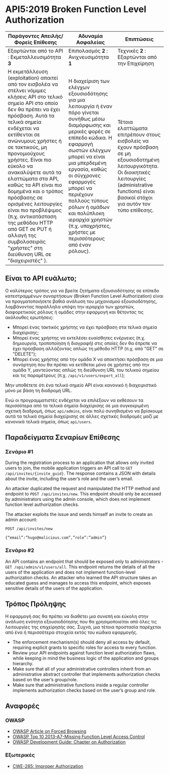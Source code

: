 API5:2019 Broken Function Level Authorization
=============================================

| Παράγοντες Απειλής/Φορείς Επίθεσης | Αδυναμία Ασφαλείας | Επιπτώσεις |
| - | - | - |
| Εξαρτώνται από το API : Εκμεταλλευσιμότητα **3** | Επιπολασμός **2** : Ανιχνευσιμότητα **1** | Τεχνικές **2** : Εξαρτώνται από την Επιχείρηση |
| Η εκμετάλλευση (exploitation) απαιτεί από τον εισβολέα να στέλνει νόμιμες κλήσεις API στο τελικό σημείο API στο οποίο δεν θα πρέπει να έχει πρόσβαση. Αυτά τα τελικά σημεία ενδέχεται να εκτίθενται σε ανώνυμους χρήστες ή σε τακτικούς, μη προνομιούχους χρήστες. Είναι πιο εύκολο να ανακαλύψετε αυτά τα ελαττώματα στα API, καθώς τα API είναι πιο δομημένα και ο τρόπος πρόσβασης σε ορισμένες λειτουργίες είναι πιο προβλέψιμος (π.χ. αντικατάσταση της μεθόδου HTTP από GET σε PUT ή αλλαγή της συμβολοσειράς "χρήστες" στη διεύθυνση URL σε "διαχειριστές" ). | Η διαχείριση των ελέγχων εξουσιοδότησης για μια λειτουργία ή έναν πόρο γίνεται συνήθως μέσω διαμόρφωσης και μερικές φορές σε επίπεδο κώδικα. Η εφαρμογή σωστών ελέγχων μπορεί να είναι μια μπερδεμένη εργασία, καθώς οι σύγχρονες εφαρμογές μπορεί να περιέχουν πολλούς τύπους ρόλων ή ομάδων και πολύπλοκη ιεραρχία χρηστών (π.χ. υποχρήστες, χρήστες με περισσότερους από έναν ρόλους). | Τέτοια ελαττώματα επιτρέπουν στους εισβολείς να έχουν πρόσβαση σε μη εξουσιοδοτημένη λειτουργικότητα. Οι διοικητικές λειτουργίες (administrative functions) είναι βασικοί στόχοι για αυτόν τον τύπο επίθεσης. |

## Είναι το API ευάλωτο;

Ο καλύτερος τρόπος για να βρείτε ζητήματα εξουσιοδότησης σε επίπεδο κατεστραμμένων συναρτήσεων (Broken Function Level Authorization) είναι να πραγματοποιήσετε βαθιά ανάλυση του μηχανισμού εξουσιοδότησης, λαμβάνοντας παράλληλα υπόψη την ιεραρχία των χρηστών, διαφορετικούς ρόλους ή ομάδες στην εφαρμογή και θέτοντας τις ακόλουθες ερωτήσεις:

* Μπορεί ένας τακτικός χρήστης να έχει πρόσβαση στα τελικά σημεία διαχείρισης;
* Μπορεί ένας χρήστης να εκτελέσει ευαίσθητες ενέργειες (π.χ. δημιουργία, τροποποίηση ή διαγραφή) στις οποίες δεν θα έπρεπε να έχει πρόσβαση αλλάζοντας απλώς τη μέθοδο HTTP (π.χ. από "GET" σε "DELETE");
* Μπορεί ένας χρήστης από την ομάδα Χ να αποκτήσει πρόσβαση σε μια συνάρτηση που θα πρέπει να εκτίθεται μόνο σε χρήστες από την ομάδα Υ, μαντεύοντας απλώς τη διεύθυνση URL του τελικού σημείου και τις παραμέτρους (π.χ. `/api/v1/users/export_all`);

Μην υποθέτετε ότι ένα τελικό σημείο API είναι κανονικό ή διαχειριστικό μόνο με βάση τη διαδρομή URL.

Ενώ οι προγραμματιστές ενδέχεται να επιλέξουν να εκθέσουν τα περισσότερα από τα τελικά σημεία διαχείρισης σε μια συγκεκριμένη σχετική διαδρομή, όπως `api/admins`, είναι πολύ συνηθισμένο να βρίσκουμε αυτά τα τελικά σημεία διαχείρισης σε άλλες σχετικές διαδρομές μαζί με κανονικά τελικά σημεία, όπως `api/users`.

## Παραδείγματα Σεναρίων Επίθεσης

### Σενάριο #1

During the registration process to an application that allows only invited users
to join, the mobile application triggers an API call to
`GET /api/invites/{invite_guid}`. The response contains a JSON with details
about the invite, including the user’s role and the user’s email.

An attacker duplicated the request and manipulated the HTTP method and endpoint
to `POST /api/invites/new`. This endpoint should only be accessed by
administrators using the admin console, which does not implement function level
authorization checks.

The attacker exploits the issue and sends himself an invite to create an
admin account:

```
POST /api/invites/new

{“email”:”hugo@malicious.com”,”role”:”admin”}
```

### Σενάριο #2

An API contains an endpoint that should be exposed only to administrators -
`GET /api/admin/v1/users/all`. This endpoint returns the details of all the
users of the application and does not implement function-level authorization
checks. An attacker who learned the API structure takes an educated guess and
manages to access this endpoint, which exposes sensitive details of the users of
the application.

## Τρόπος Πρόληψης

Η εφαρμογή σας θα πρέπει να διαθέτει μια συνεπή και εύκολη στην ανάλυση ενότητα εξουσιοδότησης που θα χρησιμοποιείται από όλες τις λειτουργίες της επιχείρησής σας. Συχνά, μια τέτοια προστασία παρέχεται από ένα ή περισσότερα στοιχεία εκτός του κώδικα εφαρμογής.

* The enforcement mechanism(s) should deny all access by default, requiring
  explicit grants to specific roles for access to every function.
* Review your API endpoints against function level authorization flaws, while
  keeping in mind the business logic of the application and groups hierarchy.
* Make sure that all of your administrative controllers inherit from an
  administrative abstract controller that implements authorization checks based
  on the user’s group/role.
* Make sure that administrative functions inside a regular controller implements
  authorization checks based on the user’s group and role.

## Αναφορές

### OWASP

* [OWASP Article on Forced Browsing][1]
* [OWASP Top 10 2013-A7-Missing Function Level Access Control][2]
* [OWASP Development Guide: Chapter on Authorization][3]

### Εξωτερικές

* [CWE-285: Improper Authorization][4]

[1]: https://www.owasp.org/index.php/Forced_browsing
[2]: https://www.owasp.org/index.php/Top_10_2013-A7-Missing_Function_Level_Access_Control
[3]: https://www.owasp.org/index.php/Category:Access_Control
[4]: https://cwe.mitre.org/data/definitions/285.html
